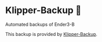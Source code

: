 # Klipper-Backup 💾 
Automated backups of Ender3-B 

This backup is provided by [Klipper-Backup](https://github.com/Staubgeborener/klipper-backup).

